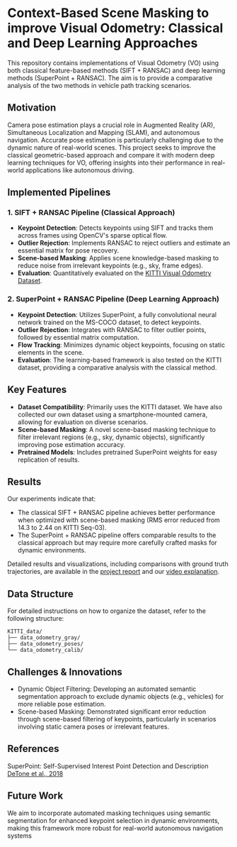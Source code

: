 # **Context-Based Scene Masking to improve Visual Odometry: Classical and Deep Learning Approaches**

This repository contains implementations of Visual Odometry (VO) using both classical feature-based methods (SIFT + RANSAC) and deep learning methods (SuperPoint + RANSAC). The aim is to provide a comparative analysis of the two methods in vehicle path tracking scenarios.

## **Motivation**
Camera pose estimation plays a crucial role in Augmented Reality (AR), Simultaneous Localization and Mapping (SLAM), and autonomous navigation. Accurate pose estimation is particularly challenging due to the dynamic nature of real-world scenes. This project seeks to improve the classical geometric-based approach and compare it with modern deep learning techniques for VO, offering insights into their performance in real-world applications like autonomous driving.

## **Implemented Pipelines**

### **1. SIFT + RANSAC Pipeline (Classical Approach)**
- **Keypoint Detection**: Detects keypoints using SIFT and tracks them across frames using OpenCV's sparse optical flow.
- **Outlier Rejection**: Implements RANSAC to reject outliers and estimate an essential matrix for pose recovery.
- **Scene-based Masking**: Applies scene knowledge-based masking to reduce noise from irrelevant keypoints (e.g., sky, frame edges).
- **Evaluation**: Quantitatively evaluated on the [KITTI Visual Odometry Dataset](http://www.cvlibs.net/datasets/kitti/eval_odometry.php).

### **2. SuperPoint + RANSAC Pipeline (Deep Learning Approach)**
- **Keypoint Detection**: Utilizes SuperPoint, a fully convolutional neural network trained on the MS-COCO dataset, to detect keypoints.
- **Outlier Rejection**: Integrates with RANSAC to filter outlier points, followed by essential matrix computation.
- **Flow Tracking**: Minimizes dynamic object keypoints, focusing on static elements in the scene.
- **Evaluation**: The learning-based framework is also tested on the KITTI dataset, providing a comparative analysis with the classical method.

## **Key Features**
- **Dataset Compatibility**: Primarily uses the KITTI dataset. We have also collected our own dataset using a smartphone-mounted camera, allowing for evaluation on diverse scenarios.
- **Scene-based Masking**: A novel scene-based masking technique to filter irrelevant regions (e.g., sky, dynamic objects), significantly improving pose estimation accuracy.
- **Pretrained Models**: Includes pretrained SuperPoint weights for easy replication of results.
  
## **Results**
Our experiments indicate that:
- The classical SIFT + RANSAC pipeline achieves better performance when optimized with scene-based masking (RMS error reduced from 14.3 to 2.44 on KITTI Seq-03).
- The SuperPoint + RANSAC pipeline offers comparable results to the classical approach but may require more carefully crafted masks for dynamic environments.

Detailed results and visualizations, including comparisons with ground truth trajectories, are available in the [project report](Report.pdf) and our [video explanation](https://www.youtube.com/watch?v=o0zFLPSKSic).


## **Data Structure**
For detailed instructions on how to organize the dataset, refer to the following structure:

```
KITTI_data/ 
├── data_odometry_gray/
├── data_odometry_poses/
└── data_odometry_calib/
```

## **Challenges & Innovations**
- Dynamic Object Filtering: Developing an automated semantic segmentation approach to exclude dynamic objects (e.g., vehicles) for more reliable pose estimation.
- Scene-based Masking: Demonstrated significant error reduction through scene-based filtering of keypoints, particularly in scenarios involving static camera poses or irrelevant features.

## **References**
SuperPoint: Self-Supervised Interest Point Detection and Description [DeTone et al., 2018](https://arxiv.org/abs/1712.07629)

## **Future Work**
We aim to incorporate automated masking techniques using semantic segmentation for enhanced keypoint selection in dynamic environments, making this framework more robust for real-world autonomous navigation systems


